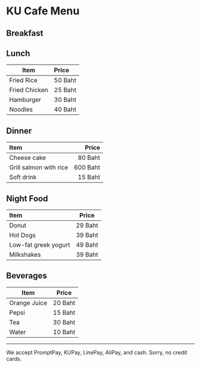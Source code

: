 # KU Cafe Menu

## Breakfast

## Lunch 
| Item| Price  |
|---|:----------|
| Fried Rice  | 50 Baht |
| Fried Chicken | 25 Baht|
|Hamburger | 30 Baht    |
|Noodles  | 40 Baht     |

## Dinner
| Item          | Price |
|:--------------|------:|
|Cheese cake   | 80 Baht |
| Grill salmon with rice | 600 Baht |
| Soft drink    | 15 Baht |

## Night Food

| Item                     | Price   |
|:-------------------------|---------|
|    Donut                 | 29 Baht |
|    Hot Dogs              | 39 Baht |
|    Low-fat greek yogurt  | 49 Baht |
|    Milkshakes            | 39 Baht |


## Beverages
|     Item      |     Price     |
| ------------- | ------------- |
| Orange Juice  | 20 Baht       |
| Pepsi         | 15 Baht       |
| Tea           | 30 Baht       |
| Water         | 10 Baht       |

---

We accept PromptPay, KUPay, LinePay, AliPay, and cash. Sorry, no credit cards.
